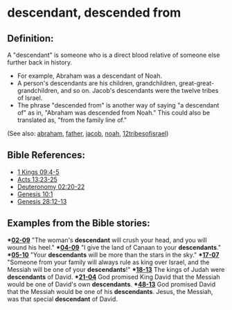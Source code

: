 # descendant, descended from #

## Definition: ##

A "descendant" is someone who is a direct blood relative of someone else further back in history.

* For example, Abraham was a descendant of Noah.
* A person's descendants are his children, grandchildren, great-great-grandchildren, and so on. Jacob's descendants were the twelve tribes of Israel.
* The phrase "descended from" is another way of saying "a descendant of" as in, "Abraham was descended from Noah." This could also be translated as, "from the family line of." 

(See also:  [abraham](../other/abraham.md), [father](../other/father.md), [jacob](../other/jacob.md), [noah](../other/noah.md), [12tribesofisrael](../other/12tribesofisrael.md))

## Bible References: ##

* [1 Kings 09:4-5](https://door43.org/en/bible/notes/1ki/09/04)
* [Acts 13:23-25](https://door43.org/en/bible/notes/act/13/23)
* [Deuteronomy 02:20-22](https://door43.org/en/bible/notes/deu/02/20)
* [Genesis 10:1](https://door43.org/en/bible/notes/gen/10/01)
* [Genesis 28:12-13](https://door43.org/en/bible/notes/gen/28/12)

## Examples from the Bible stories: ##

  __*[02-09](https://door43.org/en/obs/notes/frames/02-09)__ "The woman's __descendant__ will crush your head, and you will wound his heel."
  __*[04-09](https://door43.org/en/obs/notes/frames/04-09)__ "I give the land of Canaan to your __descendants__."
  __*[05-10](https://door43.org/en/obs/notes/frames/05-10)__ "Your __descendants__ will be more than the stars in the sky."
  __*[17-07](https://door43.org/en/obs/notes/frames/17-07)__ "Someone from your family will always rule as king over Israel, and the Messiah will be one of your __descendants__!"
  __*[18-13](https://door43.org/en/obs/notes/frames/18-13)__ The kings of Judah were __descendants__ of David.
  __*[21-04](https://door43.org/en/obs/notes/frames/21-04)__ God promised King David that the Messiah would be one of David's own __descendants__.
  __*[48-13](https://door43.org/en/obs/notes/frames/48-13)__ God promised David that the Messiah would be one of his __descendants__. Jesus, the Messiah, was that special __descendant__ of David.



